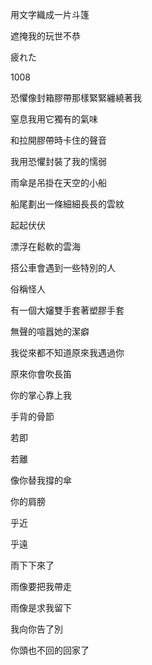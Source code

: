 
用文字織成一片斗篷

遮掩我的玩世不恭





疲れた


1008

恐懼像封箱膠帶那樣緊緊纏繞著我

窒息我用它獨有的氣味

和拉開膠帶時卡住的聲音

我用恐懼封裝了我的懦弱

雨傘是吊掛在天空的小船

船尾劃出一條細細長長的雲紋

起起伏伏

漂浮在鬆軟的雲海


搭公車會遇到一些特別的人

俗稱怪人

有一個大嬸雙手套著塑膠手套

無聲的喧囂她的潔癖

我從來都不知道原來我遇過你

原來你會吹長笛

你的掌心靠上我

手背的骨節

若即

若離

像你替我撐的傘

你的肩膀

乎近

乎遠

雨下下來了


雨像要把我帶走

雨像是求我留下

我向你告了別

你頭也不回的回家了



